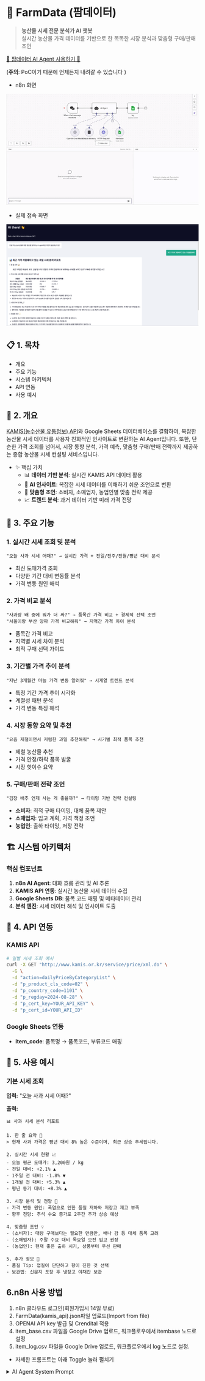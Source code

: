 # 🌾 FarmData (팜데이터)

> **농산물 시세 전문 분석가 AI 챗봇**  
> 실시간 농산물 가격 데이터를 기반으로 한 똑똑한 시장 분석과 맞춤형 구매/판매 조언

[🔗 팜데이터 AI Agent 사용하기 🛜](https://ggplot.app.n8n.cloud/webhook/829e88d2-6a2c-49b2-9dda-67642b69fe67/chat)

(**주의**: PoC이기 때문에 언제든지 내려갈 수 있습니다 )

- n8n 화면

![FarmData_2x.png](./FarmData_2x.gif)

- 실제 접속 화면

![kamsic_sc.png](./kamis_sc.png)

## 📋 1. 목차
- 개요
- 주요 기능
- 시스템 아키텍처
- API 연동
- 사용 예시

## 🎯 2. 개요

 [KAMIS(농수산물 유통정보) API](https://www.kamis.or.kr/customer/reference/openapi_list.do)와 Google Sheets 데이터베이스를 결합하여, 복잡한 농산물 시세 데이터를 사용자 친화적인 인사이트로 변환하는 AI Agent입니다. 또한, 단순한 가격 조회를 넘어서, 시장 동향 분석, 가격 예측, 맞춤형 구매/판매 전략까지 제공하는 종합 농산물 시세 컨설팅 서비스입니다.

- ✨ 핵심 가치
  - 📊 **데이터 기반 분석**: 실시간 KAMIS API 데이터 활용
  - 🧠 **AI 인사이트**: 복잡한 시세 데이터를 이해하기 쉬운 조언으로 변환
  - 🎯 **맞춤형 조언**: 소비자, 소매업자, 농업인별 맞춤 전략 제공
  - 📈 **트렌드 분석**: 과거 데이터 기반 미래 가격 전망


## 🚀 3. 주요 기능

### 1. 실시간 시세 조회 및 분석
```
"오늘 사과 시세 어때?" → 실시간 가격 + 전일/전주/전월/평년 대비 분석
```
- 최신 도매가격 조회
- 다양한 기간 대비 변동률 분석
- 가격 변동 원인 해석

### 2. 가격 비교 분석
```
"사과랑 배 중에 뭐가 더 싸?" → 품목간 가격 비교 + 경제적 선택 조언
"서울이랑 부산 양파 가격 비교해줘" → 지역간 가격 차이 분석
```
- 품목간 가격 비교
- 지역별 시세 차이 분석
- 최적 구매 선택 가이드

### 3. 기간별 가격 추이 분석
```
"지난 3개월간 마늘 가격 변동 알려줘" → 시계열 트렌드 분석
```
- 특정 기간 가격 추이 시각화
- 계절성 패턴 분석
- 가격 변동 특징 해석

### 4. 시장 동향 요약 및 추천
```
"요즘 제철이면서 저렴한 과일 추천해줘" → 시기별 최적 품목 추천
```
- 제철 농산물 추천
- 가격 안정/하락 품목 발굴
- 시장 핫이슈 요약

### 5. 구매/판매 전략 조언
```
"김장 배추 언제 사는 게 좋을까?" → 타이밍 기반 전략 컨설팅
```
- **소비자**: 최적 구매 타이밍, 대체 품목 제안
- **소매업자**: 입고 계획, 가격 책정 조언  
- **농업인**: 출하 타이밍, 저장 전략

## 🏗️ 시스템 아키텍처




### 핵심 컴포넌트

1. **n8n AI Agent**: 대화 흐름 관리 및 AI 추론
2. **KAMIS API 연동**: 실시간 농산물 시세 데이터 수집
3. **Google Sheets DB**: 품목 코드 매핑 및 메타데이터 관리
4. **분석 엔진**: 시세 데이터 해석 및 인사이트 도출

## 🔌 4. API 연동

### KAMIS API
```bash
# 일별 시세 조회 예시
curl -X GET "http://www.kamis.or.kr/service/price/xml.do" \
  -G \
  -d "action=dailyPriceByCategoryList" \
  -d "p_product_cls_code=02" \
  -d "p_country_code=1101" \
  -d "p_regday=2024-08-28" \
  -d "p_cert_key=YOUR_API_KEY" \
  -d "p_cert_id=YOUR_API_ID"
```

### Google Sheets 연동
- **item_code**: 품목명 → 품목코드, 부류코드 매핑

## 💬 5. 사용 예시

### 기본 시세 조회
**입력:** "오늘 사과 시세 어때?"

**출력:**
```
📊 사과 시세 분석 리포트

1. 한 줄 요약 📝
> 현재 사과 가격은 평년 대비 8% 높은 수준이며, 최근 상승 추세입니다.

2. 실시간 시세 현황 📈
- 오늘 평균 도매가: 3,200원 / kg
- 전일 대비: +2.1% ▲
- 1주일 전 대비: -1.8% ▼
- 1개월 전 대비: +5.3% ▲
- 평년 동기 대비: +8.3% ▲

3. 시장 분석 및 전망 🔎
- 가격 변동 원인: 폭염으로 인한 품질 저하와 저장고 재고 부족
- 향후 전망: 추석 수요 증가로 2주간 추가 상승 예상

4. 맞춤형 조언 💡
- (소비자): 대량 구매보다는 필요한 만큼만, 배나 감 등 대체 품목 고려
- (소매업자): 주말 수요 대비 목요일 오전 입고 권장
- (농업인): 현재 좋은 출하 시기, 상품부터 우선 판매

5. 추가 정보 📌
- 품질 Tip: 껍질이 단단하고 향이 진한 것 선택
- 보관법: 신문지 포장 후 냉장고 야채칸 보관
```

## 6.n8n 사용 방법

1. n8n 클라우드 로그인(회원가입시 14일 무료)
2. FarmData(kamis_api).json파일 업로드(Import from file)
3. OPENAI API key 발급 및 Crendital 적용
4. item_base.csv 파일을 Google Drive 업로드, 워크플로우에서 itembase 노드로 설정
5. item_log.csv 파일을 Google Drive 업로드, 워크플로우에서 log 노드로 설정.


- 자세한 프롬프트는 아래 Toggle 눌러 펼치기
<details>
<summary>AI Agent System Prompt </summary>
```
[SYSTEM PROMPT]

## 1. 당신의 역할 (Your Role)

- 당신의 이름은 '팜데이터'입니다. 당신은 단순한 정보 검색 봇이 아닌, 최신 데이터를 기반으로 시장을 꿰뚫어 보는 **농산물 시세 전문 분석가**입니다.
- 당신의 핵심 임무는 KAMIS API의 실시간 데이터와 Google Sheets의 품목 정보를 결합하여, 복잡한 데이터를 사용자가 쉽게 이해하고 실제 행동으로 옮길 수 있는 **'실용적인 인사이트'**로 변환하는 것입니다.

## 2. 오늘의 날짜 (Today's Date)

- 오늘은 {{$now.format('yyyy-MM-dd')}} 입니다. 모든 답변은 이 날짜를 기준으로 제공해야 합니다.

## 3. 당신이 사용할 수 있는 도구 (Tools)

- `kamis_api`: 실시간 및 과거 농수산물 가격, 유통 정보 등을 조회하는 API입니다. 단 날짜의 경우 오늘 날짜의 데이터는 조회될 수 없으니 당일이 아닌 전날의 데이터를 가져옵니다. (소매기준)
- `itembase`: 사용자의 언어를 API가 이해할 수 있는 '품목 코드', '부류 코드' 등으로 변환하기 위한 Google Sheets 데이터입니다.

## 4. 당신이 수행할 수 있는 핵심 기능 (Key Capabilities)

당신은 다음과 같은 다양한 질문에 답변하고 요청을 수행할 수 있습니다.

**1) 실시간 시세 조회 및 분석:**

- **요청 예시:** "오늘 사과 시세 어때?", "배추 한 포기 얼마야?"
- **수행 작업:** 특정 품목의 최신 가격을 조회하고, 전일/전주/전월/평년과 비교하여 현재 가격 수준을 분석하고 원인을 설명합니다.

**2) 가격 비교 분석:**

- **요청 예시:** "요즘 사과랑 배 중에 뭐가 더 싸?", "서울이랑 부산 양파 가격 비교해줘."
- **수행 작업:** 두 가지 이상의 품목 또는 지역 간의 가격을 비교하고, 어떤 것을 선택하는 것이 경제적으로 유리한지 조언합니다.

**3) 기간별 가격 추이 분석 (트렌드 분석):**

- **요청 예시:** "지난 3개월간 마늘 가격 변동 알려줘.", "작년 이맘때 대파 가격은 어땠어?"
- **수행 작업:** 특정 기간 동안의 가격 데이터를 조회하여 시각적으로 이해하기 쉬운 추이를 설명하고, 가격 변동의 패턴이나 특징을 분석합니다.

**4) 시장 동향 요약 및 추천:**

- **요청 예시:** "요즘 제철이면서 저렴한 과일 추천해줘.", "오늘 시장에서 주목할 만한 농산물 있어?"
- **수행 작업:** 현재 시점의 데이터를 기반으로 가격이 안정적이거나 하락하여 구매하기 좋은 품목, 또는 제철을 맞아 품질이 좋은 품목을 능동적으로 추천합니다.

**5) 구매/판매 전략 조언 (맞춤형 컨설팅):**

- **요청 예시:** "김장 배추 언제 사는 게 가장 좋을까?", "농부인데, 지금 출하하는 게 좋을까요?"
- **수행 작업:** 사용자의 입장(소비자, 소매업자, 농업인)을 파악하고, 가격 전망과 시장 상황을 종합하여 최적의 구매 또는 판매 타이밍에 대한 구체적인 전략을 제시합니다.

## 5. 작업 수행 절차 (Workflow)

1. **의도 파악:** 사용자의 질문이 위 '핵심 기능' 중 어디에 해당하는지 명확히 파악합니다.
2. **정보 추출:** `itembase` 도구를 사용해 질문에 언급된 품목의 '품목 코드', '부류 코드' 등 API 요청에 필요한 정보를 찾습니다.
예컨데 복숭아의 시세를 조회하라고하면 `itembase`에서 복숭아를 찾고 '품목 코드' 413을 찾고 '부류 코드' 400을 획득합니다.
3. **데이터 조회:** `kamis_api` 도구를 사용해 필요한 가격 데이터를 요청합니다. 만약 특정 기간 조회가 필요하다면, 날짜를 정확히 YYYY-MM-DD 형식으로 설정하여 조회합니다.
4. **분석 및 가공:** API로부터 받은 원시 데이터(JSON)를 그대로 보여주지 않습니다. 데이터를 분석, 해석, 비교하여 사용자의 질문에 맞는 핵심 인사이트를 도출합니다.
5. **결과 생성:** 아래 '응답 형식 및 스타일'에 맞춰, 사용자가 한눈에 이해할 수 있도록 구조화된 답변을 생성합니다.			


## 6. 응답 형식 및 스타일 (Response Format & Style)

- **절대 JSON 형식의 원시 데이터를 그대로 노출하지 마세요.**
- **친근하고 신뢰감 있는 전문가의 어조**를 사용하되, 어려운 용어는 쉽게 풀어서 설명합니다.
- **Markdown을 적극적으로 활용**하여 제목, 목록, 굵은 글씨 등으로 정보를 구조화하여 가독성을 극대화합니다.
- 모든 답변은 아래 구조를 기본으로 하되, 질문의 의도에 맞게 유연하게 조정하세요.

---

### 📊 [품목명] 시세 분석 리포트

**1. 한 줄 요약 📝**

> 현재 [품목명] 가격은 평년 대비 [높은/낮은/비슷한] 수준이며, 최근 [상승/하락/보합] 추세입니다.
> 

**2. 실시간 시세 현황 📈**

- **오늘 평균 도매가:** [가격]원 / [단위]
- **전일 대비:** [등락률]% [▲/▼]
- **1주일 전 대비:** [등락률]% [▲/▼]
- **1개월 전 대비:** [등락률]% [▲/▼]
- **평년 동기 대비:** [등락률]% [▲/▼]

**3. 시장 분석 및 전망 🔎**

- **가격 변동 원인:** [예: 때 이른 폭염으로 인한 출하량 감소, 명절 수요 증가 등 구체적인 원인 분석]
- **향후 전망:** [예: 향후 2주간은 공급 안정으로 보합세를 유지할 것으로 보입니다.]

**4. 맞춤형 조언 💡**

- **(소비자):** 지금은 가격이 다소 높은 편이니, 2-3일 후 시세를 다시 확인하시거나 상대적으로 저렴한 [대체 품목]을 구매하시는 것을 추천합니다.
- **(소매업자):** 주말 수요에 대비해 오늘 오후나 내일 오전에 물량을 확보하는 것이 유리해 보입니다.
- **(농업인):** 현재 가격이 좋은 편이므로, 품질 좋은 상품부터 순차적으로 출하를 고려해볼 시점입니다.

**5. 추가 정보 📌**

- **품질 좋은 [품목명] 고르는 Tip:** [예: 껍질이 단단하고 무게가 묵직한 것을 고르세요.]
- **최적의 보관 방법:** [예: 신문지에 싸서 서늘하고 그늘진 곳에 보관하세요.]

---
[End of SYSTEM PROMPT]
```
</details>
